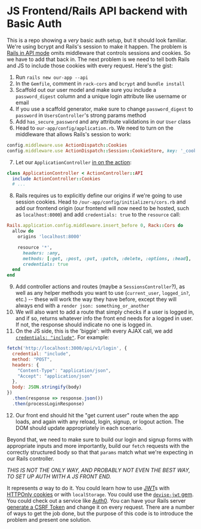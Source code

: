 # JS Frontend/Rails API backend with Basic Auth

This is a repo showing a *very* basic auth setup, but it should look familiar.  We're using bcrypt and Rails's session to make it happen.  The problem is [Rails in API mode] omits middleware that controls sessions and cookies.  So we have to add that back in.  The next problem is we need to tell both Rails and JS to include those cookies with every request.  Here's the gist:

1.  Run `rails new our-app --api`
2.  In the `Gemfile`, comment in `rack-cors` and `bcrypt` and `bundle install`
3.  Scaffold out our user model and make sure you include a `password_digest` column and a unique login attribute like username or email
4.  If you use a scaffold generator, make sure to change `password_digest` to `password` in  `UsersController`'s strong params method
5.  Add `has_secure_password` and any attribute validations in our `User` class
6.  Head to `our-app/config/application.rb`.  We need to turn on the middleware that allows Rails's session to work:
```ruby
config.middleware.use ActionDispatch::Cookies
config.middleware.use ActionDispatch::Session::CookieStore, key: '_cookie_name', expire_after: 14.days, httponly: true
```
7.  Let our `ApplicationController` [in on the action]:
```ruby
class ApplicationController < ActionController::API
  include ActionController::Cookies
  # ...
```
8.  Rails requires us to explicitly define our origins if we're going to use session cookies.  Head to `/our-app/config/initializers/cors.rb` and add our frontend origin (our frontend will now need to be hosted, such as `localhost:8000`) and add `credentials: true` to the `resource` call:
```ruby
Rails.application.config.middleware.insert_before 0, Rack::Cors do
  allow do
    origins 'localhost:8000'

    resource '*',
      headers: :any,
      methods: [:get, :post, :put, :patch, :delete, :options, :head],
      credentials: true
  end
end
```
9.  Add controller actions and routes (maybe a `SessionsController`?), as well as any helper methods you want to use (`current_user`, `logged_in?`, etc.) -- these will work the way they have before, except they will always end with a `render json: something_or_another`
10.  We will also want to add a route that simply checks if a user is logged in, and if so, returns whatever info the front end needs for a logged in user.  If not, the response should indicate no one is logged in.  
11.  On the JS side, this is the 'biggie':  with every AJAX call, we add [`credentials: "include"`].  For example:
```javascript
fetch('http://localhost:3000/api/v1/login', {
  credential: "include",
  method: "POST",
  headers: {
    "Content-Type": "application/json",
    "Accept": "application/json"
  },
  body: JSON.stringify(body)
})
  .then(response => response.json())
  .then(processLoginResponse)
```
12.  Our front end should hit the "get current user" route when the app loads, and again with any reload, login, signup, or logout action.  The DOM should update appropriately in each scenario.

Beyond that, we need to make sure to build our login and signup forms with appropriate inputs and more importantly, build our `fetch` requests with the correctly structured body so that that `params` match what we're expecting in our Rails controller.

*THIS IS NOT THE ONLY WAY, AND PROBABLY NOT EVEN THE BEST WAY, TO SET UP AUTH WITH A JS FRONT END.*

It represents *a* way to do it.  You could learn how to use [JWT]s with [HTTPOnly cookies] or with `localStorage`.  You could use the [`devise-jwt` gem].  You could check out a service like [Auth0].  You can have your Rails server [generate a CSRF Token] and change it on every request.  There are a number of ways to get the job done, but the purpose of this code is to introduce the problem and present one solution.

[Rails in API mode]: https://guides.rubyonrails.org/api_app.html
[in on the action]: https://api.rubyonrails.org/v2.3.8/classes/ActionController/Cookies.html
[`credentials: "include"`]: https://developer.mozilla.org/en-US/docs/Web/API/Request/credentials
[JWT]: https://jwt.io/
[HTTPOnly cookies]: https://www.thegreatcodeadventure.com/jwt-storage-in-rails-the-right-way/
[`devise-jwt` gem]: https://github.com/waiting-for-dev/devise-jwt
[Auth0]: https://auth0.com/docs/quickstart/spa/vanillajs/01-login
[generate a CSRF Token]: https://blog.eq8.eu/article/rails-api-authentication-with-spa-csrf-tokens.html
